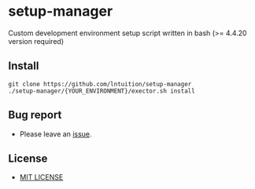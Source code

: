 # setup-manager
Custom development environment setup script written in bash (>= 4.4.20 version required)

## Install
```
git clone https://github.com/lntuition/setup-manager
./setup-manager/{YOUR_ENVIRONMENT}/exector.sh install
```

## Bug report
- Please leave an [issue](https://github.com/lntuition/setup-manager/issues).

## License
- [MIT LICENSE](https://github.com/lntuition/setup-manager/blob/master/LICENSE)

